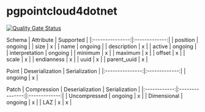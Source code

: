 # pgpointcloud4dotnet

[![Quality Gate Status](https://sonarcloud.io/api/project_badges/measure?project=tongbong_pgpointcloud4dotnet&metric=alert_status)](https://sonarcloud.io/dashboard?id=tongbong_pgpointcloud4dotnet)

Schema
| Attribute | Supported |
|:---------------:|:-------------:|
| position        | ongoing       |
| size            | x             |
| name            | ongoing       |
| description     | x             |
| active          | ongoing       |
| interpretation  | ongoing       |
| minimum         | x             |
| maximum         | x             |
| offset          | x             |
| scale           | x             |
| endianness      | x             |
| uuid            | x             |
| parent_uuid     | x             |


Point
| Deserialization | Serialization |
|:---------------:|:-------------:|
| ongoing         | x             |

Patch
| Compression  | Deserialization | Serialization |
|:------------:|:---------------:|:-------------:|
| Uncompressed | ongoing         | x             |
| Dimensional  | ongoing         | x             |
| LAZ          | x               | x             |
